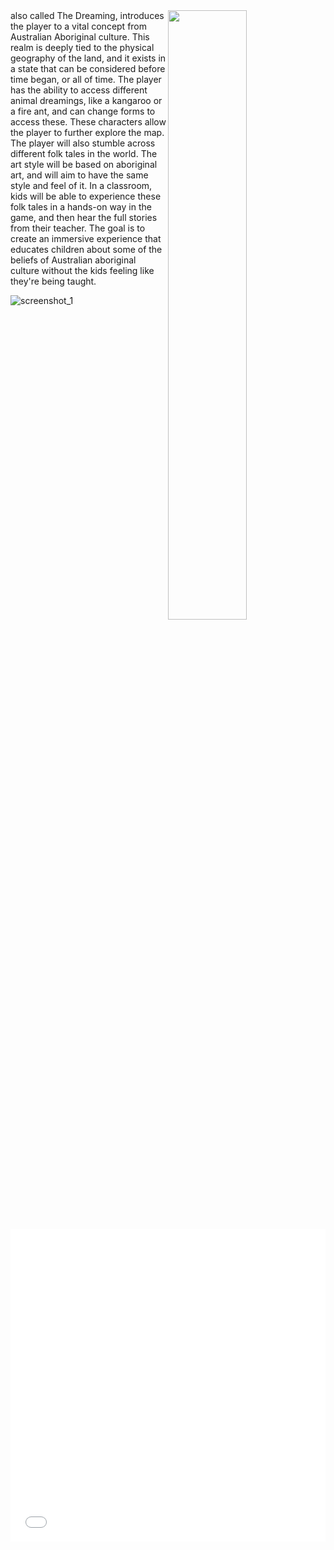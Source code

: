 <img src='${PATH_MARKDOWN}/images/menu.png' class='iconDetails' align="right" style="width:50%">
also called The Dreaming, introduces the player to a vital concept from Australian Aboriginal culture. This realm is deeply tied to the physical geography of the land, and it exists in a state that can be considered before time began, or all of time. The player has the ability to access different animal dreamings, like a kangaroo or a fire ant, and can change forms to access these. These characters allow the player to further explore the map. The player will also stumble across different folk tales in the world. The art style will be based on aboriginal art, and will aim to have the same style and feel of it. In a classroom, kids will be able to experience these folk tales in a hands-on way in the game, and then hear the full stories from their teacher. The goal is to create an immersive experience that educates children about some of the beliefs of Australian aboriginal culture without the kids feeling like they're being taught.


![screenshot_1](${PATH_MARKDOWN}/images/screenshot_1.png)

<iframe src="${PATH_MARKDOWN}/demo/index.html" style="border:0px #000000 none;" name="Game name" scrolling="no" frameborder="1" marginheight="px" marginwidth="320px" width="100%" height="500px"></iframe>
